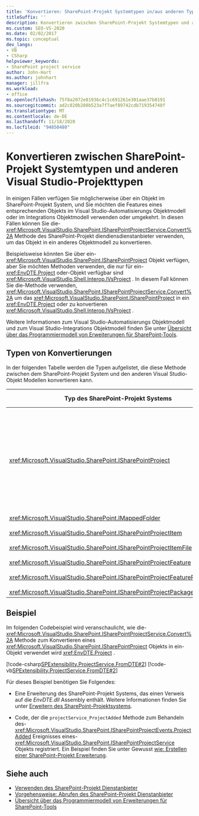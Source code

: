 ```yaml
---
title: 'Konvertieren: SharePoint-Projekt Systemtypen in/aus anderen Typen'
titleSuffix: ''
description: Konvertieren zwischen SharePoint-Projekt Systemtypen und anderen Visual Studio-Projekttypen. Eine Liste mit Details zu den Typen, die konvertiert werden können, finden Sie hier.
ms.custom: SEO-VS-2020
ms.date: 02/02/2017
ms.topic: conceptual
dev_langs:
- VB
- CSharp
helpviewer_keywords:
- SharePoint project service
author: John-Hart
ms.author: johnhart
manager: jillfra
ms.workload:
- office
ms.openlocfilehash: 75f8a2072e81936c4c1c691261e301aae37b0191
ms.sourcegitcommit: ad2c820b280b523a7f7aef89742cdb719354748f
ms.translationtype: MT
ms.contentlocale: de-DE
ms.lasthandoff: 11/18/2020
ms.locfileid: "94850480"
---
```

# <a name="convert-between-sharepoint-project-system-types-and-other-visual-studio-project-types"></a>Konvertieren zwischen SharePoint-Projekt Systemtypen und anderen Visual Studio-Projekttypen
  In einigen Fällen verfügen Sie möglicherweise über ein Objekt im SharePoint-Projekt System, und Sie möchten die Features eines entsprechenden Objekts im Visual Studio-Automatisierungs Objektmodell oder im Integrations Objektmodell verwenden oder umgekehrt. In diesen Fällen können Sie die- <xref:Microsoft.VisualStudio.SharePoint.ISharePointProjectService.Convert%2A> Methode des SharePoint-Projekt diendiensdienstanbieter verwenden, um das Objekt in ein anderes Objektmodell zu konvertieren.

 Beispielsweise könnten Sie über ein- <xref:Microsoft.VisualStudio.SharePoint.ISharePointProject> Objekt verfügen, aber Sie möchten Methoden verwenden, die nur für ein- <xref:EnvDTE.Project> oder-Objekt verfügbar sind <xref:Microsoft.VisualStudio.Shell.Interop.IVsProject> . In diesem Fall können Sie die-Methode verwenden, <xref:Microsoft.VisualStudio.SharePoint.ISharePointProjectService.Convert%2A> um das <xref:Microsoft.VisualStudio.SharePoint.ISharePointProject> in ein <xref:EnvDTE.Project> oder zu konvertieren <xref:Microsoft.VisualStudio.Shell.Interop.IVsProject> .

 Weitere Informationen zum Visual Studio-Automatisierungs Objektmodell und zum Visual Studio-Integrations Objektmodell finden Sie unter [Übersicht über das Programmiermodell von Erweiterungen für SharePoint-Tools](../sharepoint/overview-of-the-programming-model-of-sharepoint-tools-extensions.md).

## <a name="types-of-conversions"></a>Typen von Konvertierungen
 In der folgenden Tabelle werden die Typen aufgelistet, die diese Methode zwischen dem SharePoint-Projekt System und den anderen Visual Studio-Objekt Modellen konvertieren kann.

|Typ des SharePoint-Projekt Systems|Entsprechende Typen in den Automatisierungs-und Integrations Objekt Modellen|
|------------------------------------|-------------------------------------------------------------------------|
|<xref:Microsoft.VisualStudio.SharePoint.ISharePointProject>|<xref:EnvDTE.Project><br /><br /> oder<br /><br /> Eine beliebige Schnittstelle im Visual Studio-Integrations Objektmodell, die vom zugrunde liegenden COM-Objekt für das Projekt implementiert wird. Zu diesen Schnittstellen zählen <xref:Microsoft.VisualStudio.Shell.Interop.IVsHierarchy> , <xref:Microsoft.VisualStudio.Shell.Interop.IVsProject> (oder eine abgeleitete Schnittstelle) und <xref:Microsoft.VisualStudio.Shell.Interop.IVsBuildPropertyStorage> . Eine Liste der Haupt Schnittstellen, die von-Projekten implementiert werden, finden Sie unter [Projekt Modell-Kernkomponenten](../extensibility/internals/project-model-core-components.md).|
|<xref:Microsoft.VisualStudio.SharePoint.IMappedFolder><br /><br /> <xref:Microsoft.VisualStudio.SharePoint.ISharePointProjectItem><br /><br /> <xref:Microsoft.VisualStudio.SharePoint.ISharePointProjectItemFile><br /><br /> <xref:Microsoft.VisualStudio.SharePoint.ISharePointProjectFeature><br /><br /> <xref:Microsoft.VisualStudio.SharePoint.ISharePointProjectFeatureResourceFile><br /><br /> <xref:Microsoft.VisualStudio.SharePoint.ISharePointProjectPackage>|<xref:EnvDTE.ProjectItem><br /><br /> oder<br /><br /> Ein- <xref:System.UInt32> Wert (auch als vsitemid bezeichnet), der das Projektmitglied in der identifiziert <xref:Microsoft.VisualStudio.Shell.Interop.IVsHierarchy> , das es enthält. Dieser Wert kann an den *ItemID* -Parameter einiger Methoden übergeben werden <xref:Microsoft.VisualStudio.Shell.Interop.IVsHierarchy> .|

## <a name="example"></a>Beispiel
 Im folgenden Codebeispiel wird veranschaulicht, wie die- <xref:Microsoft.VisualStudio.SharePoint.ISharePointProjectService.Convert%2A> Methode zum Konvertieren eines <xref:Microsoft.VisualStudio.SharePoint.ISharePointProject> Objekts in ein-Objekt verwendet wird <xref:EnvDTE.Project> .

 [!code-csharp[SPExtensibility.ProjectService.FromDTE#2](../sharepoint/codesnippet/CSharp/spprojectserviceaddin/connect.cs#2)]
 [!code-vb[SPExtensibility.ProjectService.FromDTE#2](../sharepoint/codesnippet/VisualBasic/spprojectserviceaddin/connect.vb#2)]

 Für dieses Beispiel benötigen Sie Folgendes:

- Eine Erweiterung des SharePoint-Projekt Systems, das einen Verweis auf die *EnvDTE.dll* Assembly enthält. Weitere Informationen finden Sie unter [Erweitern des SharePoint-Projektsystems](../sharepoint/extending-the-sharepoint-project-system.md).

- Code, der die `projectService_ProjectAdded` Methode zum Behandeln des- <xref:Microsoft.VisualStudio.SharePoint.ISharePointProjectEvents.ProjectAdded> Ereignisses eines- <xref:Microsoft.VisualStudio.SharePoint.ISharePointProjectService> Objekts registriert. Ein Beispiel finden Sie unter Gewusst [wie: Erstellen einer SharePoint-Projekt Erweiterung](../sharepoint/how-to-create-a-sharepoint-project-extension.md).

## <a name="see-also"></a>Siehe auch

- [Verwenden des SharePoint-Projekt Dienstanbieter](../sharepoint/using-the-sharepoint-project-service.md)
- [Vorgehensweise: Abrufen des SharePoint-Projekt Dienstanbieter](../sharepoint/how-to-retrieve-the-sharepoint-project-service.md)
- [Übersicht über das Programmiermodell von Erweiterungen für SharePoint-Tools](../sharepoint/overview-of-the-programming-model-of-sharepoint-tools-extensions.md)
